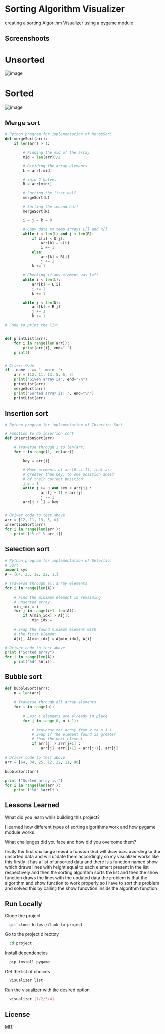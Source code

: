 
# Sorting Algorithm Visualizer

creating a sorting Algorithm Visualizer using a pygame module

## Screenshoots
# Unsorted
![image](https://user-images.githubusercontent.com/75200824/194514827-b279dabd-906a-4554-8fb2-779246a12ba7.png)
# Sorted
![image](https://user-images.githubusercontent.com/75200824/194514922-c5bfd705-d46c-4786-a8a9-fb37569751c8.png)



## Merge sort
```python
# Python program for implementation of MergeSort
def mergeSort(arr):
	if len(arr) > 1:

		# Finding the mid of the array
		mid = len(arr)//2

		# Dividing the array elements
		L = arr[:mid]

		# into 2 halves
		R = arr[mid:]

		# Sorting the first half
		mergeSort(L)

		# Sorting the second half
		mergeSort(R)

		i = j = k = 0

		# Copy data to temp arrays L[] and R[]
		while i < len(L) and j < len(R):
			if L[i] < R[j]:
				arr[k] = L[i]
				i += 1
			else:
				arr[k] = R[j]
				j += 1
			k += 1

		# Checking if any element was left
		while i < len(L):
			arr[k] = L[i]
			i += 1
			k += 1

		while j < len(R):
			arr[k] = R[j]
			j += 1
			k += 1

# Code to print the list


def printList(arr):
	for i in range(len(arr)):
		print(arr[i], end=" ")
	print()


# Driver Code
if __name__ == '__main__':
	arr = [12, 11, 13, 5, 6, 7]
	print("Given array is", end="\n")
	printList(arr)
	mergeSort(arr)
	print("Sorted array is: ", end="\n")
	printList(arr)


```




## Insertion sort
```python
# Python program for implementation of Insertion Sort

# Function to do insertion sort
def insertionSort(arr):

	# Traverse through 1 to len(arr)
	for i in range(1, len(arr)):

		key = arr[i]

		# Move elements of arr[0..i-1], that are
		# greater than key, to one position ahead
		# of their current position
		j = i-1
		while j >= 0 and key < arr[j] :
				arr[j + 1] = arr[j]
				j -= 1
		arr[j + 1] = key


# Driver code to test above
arr = [12, 11, 13, 5, 6]
insertionSort(arr)
for i in range(len(arr)):
	print ("% d" % arr[i])

```


## Selection sort
```python
# Python program for implementation of Selection
# Sort
import sys
A = [64, 25, 12, 22, 11]

# Traverse through all array elements
for i in range(len(A)):
	
	# Find the minimum element in remaining
	# unsorted array
	min_idx = i
	for j in range(i+1, len(A)):
		if A[min_idx] > A[j]:
			min_idx = j
			
	# Swap the found minimum element with
	# the first element	
	A[i], A[min_idx] = A[min_idx], A[i]

# Driver code to test above
print ("Sorted array")
for i in range(len(A)):
	print("%d" %A[i]),

```

## Bubble sort
```python
def bubbleSort(arr):
    n = len(arr)
 
    # Traverse through all array elements
    for i in range(n):
 
        # Last i elements are already in place
        for j in range(0, n-i-1):
 
            # traverse the array from 0 to n-i-1
            # Swap if the element found is greater
            # than the next element
            if arr[j] > arr[j+1] :
                arr[j], arr[j+1] = arr[j+1], arr[j]
 
# Driver code to test above
arr = [64, 34, 25, 12, 22, 11, 90]
 
bubbleSort(arr)
 
print ("Sorted array is:")
for i in range(len(arr)):
    print ("%d" %arr[i]),
```
## Lessons Learned

What did you learn while building this project? 

I learned how different types of sorting algorithms work and how pygame module works

What challenges did you face and how did you overcome them?

firstly the first challange i need a  functon that will draw bars acording to the unsorted data and will update them accordingly
so my visualizer works like this firstly it has a list of unsorted data and there is a function named show which draws lines with height equal to each element present in the list respectively and then the sorting algorithm sorts the list and then the show function draws the lines with the updated data
the problem is that the algorithm and show function to work properly so i have to sort this problem and solved this by calling the show funcvtion inside the algorithm function



## Run Locally

Clone the project

```bash
  git clone https://link-to-project
```

Go to the project directory

```bash
  cd project
```

Install dependencies

```bash
  pip install pygame
```

Get the list of choices

```bash
  visualizer list
```
Run the visualizer with the desired option

```bash
  visualizer [1/2/3/4]
```

## License

[MIT](https://choosealicense.com/licenses/mit/)


